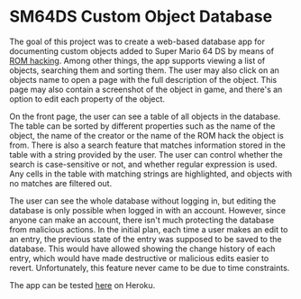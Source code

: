 # SM64DS Custom Object Database

The goal of this project was to create a web-based database app for documenting custom objects added to Super Mario 64 DS by means of [ROM hacking](https://en.wikipedia.org/wiki/ROM_hacking). Among other things, the app supports viewing a list of objects, searching them and sorting them. The user may also click on an objects name to open a page with the full description of the object. This page may also contain a screenshot of the object in game, and there's an option to edit each property of the object.

On the front page, the user can see a table of all objects in the database. The table can be sorted by different properties such as the name of the object, the name of the creator or the name of the ROM hack the object is from. There is also a search feature that matches information stored in the table with a string provided by the user. The user can control whether the search is case-sensitive or not, and whether regular expression is used. Any cells in the table with matching strings are highlighted, and objects with no matches are filtered out.

The user can see the whole database without logging in, but editing the database is only possible when logged in with an account. However, since anyone can make an account, there isn't much protecting the database from malicious actions. In the initial plan, each time a user makes an edit to an entry, the previous state of the entry was supposed to be saved to the database. This would have allowed showing the change history of each entry, which would have made destructive or malicious edits easier to revert. Unfortunately, this feature never came to be due to time constraints.

The app can be tested [here](https://sm64ds-custom-object-database.herokuapp.com) on Heroku.
